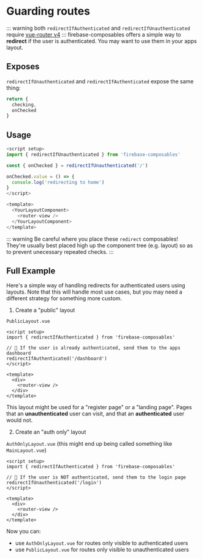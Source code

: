 # Guarding routes
::: warning
both `redirectIfAuthenticated` and `redirectIfUnauthenticated` require [vue-router v4](https://next.router.vuejs.org/)
:::
firebase-composables offers a simple way to **redirect** if the user is authenticated. You may want to use them in your apps layout.

## Exposes
`redirectIfUnauthenticated` and `redirectIfAuthenticated` expose the same thing:
```js
return {
  checking,
  onChecked
}
```

## Usage
```js
<script setup>
import { redirectIfUnauthenticated } from 'firebase-composables'

const { onChecked } = redirectIfUnauthenticated('/')

onChecked.value = () => {
  console.log('redirecting to home')
}
</script>

<template>
  <YourLayoutComponent>
    <router-view />
  </YourLayoutComponent>
</template>
```

::: warning
Be careful where you place these `redirect` composables! They're usually best placed high up the component tree (e.g. layout) so as to prevent unecessary repeated checks.
:::

## Full Example
Here's a simple way of handling redirects for authenticated users using layouts. Note that this will handle most use cases, but you may need a different strategy for something more custom.

1. Create a "public" layout

`PublicLayout.vue`
```vue
<script setup>
import { redirectIfAuthenticated } from 'firebase-composables'

// 🤿 If the user is already authenticated, send them to the apps dashboard
redirectIfAuthenticated('/dashboard')
</script>

<template>
  <div>
    <router-view />
  </div>
</template>
```

This layout might be used for a "register page" or a "landing page". Pages that an **unauthenticated** user can visit, and that an **authenticated** user would not.

2. Create an "auth only" layout

`AuthOnlyLayout.vue` (this might end up being called something like `MainLayout.vue`)
```vue
<script setup>
import { redirectIfAuthenticated } from 'firebase-composables'

// 🤿 If the user is NOT authenticated, send them to the login page
redirectIfUnauthenticated('/login')
</script>

<template>
  <div>
    <router-view />
  </div>
</template>
```

Now you can:
- use `AuthOnlyLayout.vue` for routes only visible to authenticated users
- use `PublicLayout.vue` for routes only visible to unauthenticated users